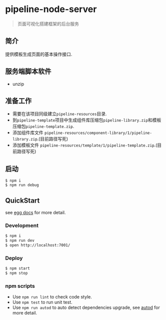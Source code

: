 # pipeline-node-server
> 页面可视化搭建框架的后台服务

## 简介
提供模板生成页面的基本操作接口.

## 服务端脚本软件
* unzip

## 准备工作
* 需要在该项目同级建立`pipeline-resources`目录.
* 到`pipeline-template`项目中生成组件库压缩包`pipeline-library.zip`和模板压缩包`pipeline-template.zip`.
* 添加组件库文件 `pipeline-resources/component-library/1/pipeline-library.zip`.(目前路径写死)
* 添加模板文件 `pipeline-resources/template/1/pipeline-template.zip`.(目前路径写死)

## 启动
```
$ npm i
$ npm run debug
```

## QuickStart

<!-- add docs here for user -->

see [egg docs][egg] for more detail.

### Development

```bash
$ npm i
$ npm run dev
$ open http://localhost:7001/
```

### Deploy

```bash
$ npm start
$ npm stop
```

### npm scripts

- Use `npm run lint` to check code style.
- Use `npm test` to run unit test.
- Use `npm run autod` to auto detect dependencies upgrade, see [autod](https://www.npmjs.com/package/autod) for more detail.

[egg]: https://eggjs.org
